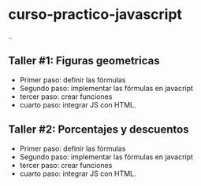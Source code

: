 # curso-practico-javascript

..

## Taller #1: Figuras geometricas

- Primer paso: definir las fórmulas
- Segundo paso: implementar las fórmulas en javacript
- tercer paso: crear funciones
- cuarto paso: integrar JS con HTML.

## Taller #2: Porcentajes y descuentos

- Primer paso: definir las fórmulas
- Segundo paso: implementar las fórmulas en javacript
- tercer paso: crear funciones
- cuarto paso: integrar JS con HTML.